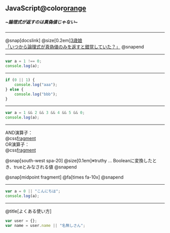 ## JavaScript@color[orange](再入門)
##### ~論理式が返すのは真偽値じゃない~
---

@snap[docslink]
@size[0.2em][3歳娘<br/>「いつから論理式が真偽値のみを返すと錯覚していた？」](https://qiita.com/Yametaro/items/17f9b2baa67440b8664a)
@snapend

---
```javascript
var a = 1 !== 0;
console.log(a);
```
---
```javascript
if (0 || 1) {
    console.log("aaa");
} else {
    console.log("bbb");
}
```
---
```javascript
var a = 1 && 2 && 3 && 4 && 5 && 0;
console.log(a);
```
---
AND演算子：</br>
@css[fragment](左右の値どちらもtruthyなら、trueを返す。)</br>
OR演算子：</br>
@css[fragment](左右の値どちらかがtruthyなら、trueを返す。)

@snap[south-west spa-20]
@size[0.1em]※truthy ... Booleanに変換したとき、trueとみなされる値
@snapend

@snap[midpoint fragment]
@fa[times fa-10x]
@snapend

---
```javascript
var a = 0 || "こんにちは";
console.log(a);
```


---
@title[よくある使い方]
```javascript
var user = {};
var name = user.name || "名無しさん";
```

